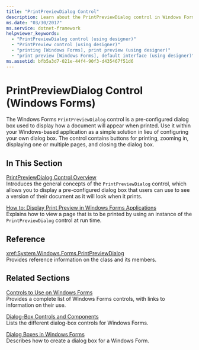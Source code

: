 ```yaml
---
title: "PrintPreviewDialog Control"
description: Learn about the PrintPreviewDialog control in Windows Forms, which is a pre-configured dialog box used to display how a document will appear when printed.
ms.date: "03/30/2017"
ms.service: dotnet-framework
helpviewer_keywords: 
  - "PrintPreviewDialog control (using designer)"
  - "PrintPreview control (using designer)"
  - "printing [Windows Forms], print preview (using designer)"
  - "print preview [Windows Forms], default interface (using designer)"
ms.assetid: bfb5a3d7-021e-44f4-90f3-d435467f51d6
---
```

# PrintPreviewDialog Control (Windows Forms)

The Windows Forms `PrintPreviewDialog` control is a pre-configured dialog box used to display how a document will appear when printed. Use it within your Windows-based application as a simple solution in lieu of configuring your own dialog box. The control contains buttons for printing, zooming in, displaying one or multiple pages, and closing the dialog box.  
  
## In This Section  

[PrintPreviewDialog Control Overview](printpreviewdialog-control-overview-windows-forms.md)  
Introduces the general concepts of the `PrintPreviewDialog` control, which allows you to display a pre-configured dialog box that users can use to see a version of their document as it will look when it prints.  
  
[How to: Display Print Preview in Windows Forms Applications](how-to-display-print-preview-in-windows-forms-applications.md)  
Explains how to view a page that is to be printed by using an instance of the `PrintPreviewDialog` control at run time.  
  
## Reference  

<xref:System.Windows.Forms.PrintPreviewDialog>  
Provides reference information on the class and its members.  
  
## Related Sections  

[Controls to Use on Windows Forms](controls-to-use-on-windows-forms.md)  
Provides a complete list of Windows Forms controls, with links to information on their use.  
  
[Dialog-Box Controls and Components](dialog-box-controls-and-components-windows-forms.md)  
Lists the different dialog-box controls for Windows Forms.  
  
[Dialog Boxes in Windows Forms](../dialog-boxes-in-windows-forms.md)  
Describes how to create a dialog box for a Windows Form.
